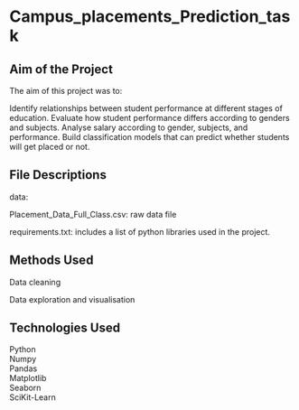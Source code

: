 # Campus_placements_Prediction_task

## Aim of the Project
The aim of this project was to:

Identify relationships between student performance at different stages of education.
Evaluate how student performance differs according to genders and subjects.
Analyse salary according to gender, subjects, and performance.
Build classification models that can predict whether students will get placed or not.

## File Descriptions
data:

Placement_Data_Full_Class.csv: raw data file

requirements.txt: includes a list of python libraries used in the project.

## Methods Used
Data cleaning

Data exploration and visualisation

## Technologies Used
Python\
Numpy\
Pandas\
Matplotlib\
Seaborn\
SciKit-Learn
